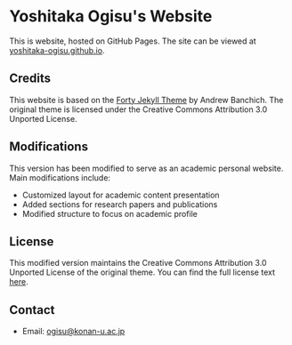 # Yoshitaka Ogisu's Website

This is website, hosted on GitHub Pages. The site can be viewed at [yoshitaka-ogisu.github.io](https://yoshitaka-ogisu.github.io/homepage.github.io/).

## Credits
This website is based on the [Forty Jekyll Theme](https://github.com/andrewbanchich/forty-jekyll-theme) by Andrew Banchich.
The original theme is licensed under the Creative Commons Attribution 3.0 Unported License.

## Modifications
This version has been modified to serve as an academic personal website.
Main modifications include:
- Customized layout for academic content presentation
- Added sections for research papers and publications
- Modified structure to focus on academic profile

## License
This modified version maintains the Creative Commons Attribution 3.0 Unported License of the original theme.
You can find the full license text [here](https://github.com/andrewbanchich/forty-jekyll-theme/blob/master/LICENSE.md).

## Contact
- Email: ogisu@konan-u.ac.jp